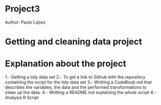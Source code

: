 # Project3
Author: Paolo López
# Getting and cleaning data project
# Explanation about the project
1.- Getting a tidy data set
2.- To get a link to Github with the repository containing the script for the tidy data set
3.- Writting a CodeBook.md that describes the variables, the data and the performed transformations to clean up the data.
4.- Writting a README.md explaining the whole script
4.- Analysis R Script

